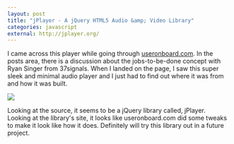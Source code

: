 ```yaml
---
layout: post
title: "jPlayer - A jQuery HTML5 Audio &amp; Video Library"
categories: javascript
external: http://jplayer.org/
---
```


I came across this player while going through [useronboard.com](http://www.useronboard.com/). In the posts area, there is a discussion about the jobs-to-be-done concept with Ryan Singer from 37signals. When I landed on the page, I saw this super sleek and minimal audio player and I just had to find out where it was from and how it was built.

![](https://dl.dropboxusercontent.com/u/1228961/michaellee/2014/10%20-%20October/jplayer.png)

Looking at the source, it seems to be a jQuery library called, jPlayer. Looking at the library's site, it looks like useronboard.com did some tweaks to make it look like how it does. Definitely will try this library out in a future project.
